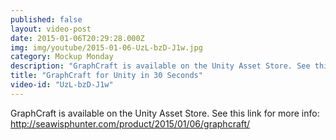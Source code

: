 ```yaml
---
published: false
layout: video-post
date: 2015-01-06T20:29:28.000Z
img: img/youtube/2015-01-06-UzL-bzD-J1w.jpg
category: Mockup Monday
description: "GraphCraft is available on the Unity Asset Store. See this link for more info: http://seawisphunter.com/product/2015/01/06/graphcraft/"
title: "GraphCraft for Unity in 30 Seconds"
video-id: "UzL-bzD-J1w"
---
```

GraphCraft is available on the Unity Asset Store. See this link for more info: http://seawisphunter.com/product/2015/01/06/graphcraft/
